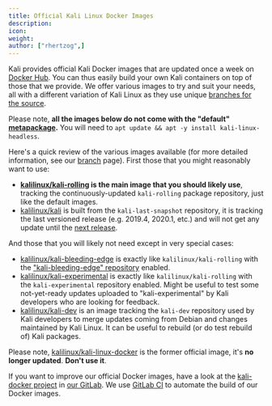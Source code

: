 ```yaml
---
title: Official Kali Linux Docker Images
description:
icon:
weight:
author: ["rhertzog",]
---
```


Kali provides official Kali Docker images that are updated once a week on [Docker Hub](https://hub.docker.com/u/kalilinux/). You can thus easily build your own Kali containers on top of those that we provide. We offer various images to try and suit your needs, all with a different variation of Kali Linux as they use unique [branches for the source](/docs/general-use/kali-branches/).

Please note, **all the images below do not come with the "default" [metapackage](/docs/general-use/metapackages/).** You will need to `apt update && apt -y install kali-linux-headless`.

Here's a quick review of the various images available (for more detailed information, see our [branch](/docs/general-use/kali-branches/) page). First those that you might reasonably want to use:

- **[kalilinux/kali-rolling](https://hub.docker.com/r/kalilinux/kali-rolling) is the main image that you should likely use**, tracking the continuously-updated `kali-rolling` package repository, just like the default images.
- [kalilinux/kali](https://hub.docker.com/r/kalilinux/kali) is built from the `kali-last-snapshot` repository, it is tracking the last versioned release (e.g. 2019.4, 2020.1, etc.) and will not get any update until the [next release](/releases/).

And those that you will likely not need except in very special cases:

- [kalilinux/kali-bleeding-edge](https://hub.docker.com/r/kalilinux/kali-bleeding-edge) is exactly like `kalilinux/kali-rolling` with the ["kali-bleeding-edge" repository](/blog/bleeding-edge-kali-repositories/) enabled.
- [kalilinux/kali-experimental](https://hub.docker.com/r/kalilinux/kali-experimental) is exactly like `kalilinux/kali-rolling` with the `kali-experimental` repository enabled. Might be useful to test some not-yet-ready updates uploaded to "kali-experimental" by Kali developers who are looking for feedback.
- [kalilinux/kali-dev](https://hub.docker.com/r/kalilinux/kali-dev) is an image tracking the `kali-dev` repository used by Kali developers to merge updates coming from Debian and changes maintained by Kali Linux. It can be useful to rebuild (or do test rebuild of) Kali packages.

Please note, [kalilinux/kali-linux-docker](https://hub.docker.com/r/kalilinux/kali-linux-docker) is the former official image, it's **no longer updated**. **Don't use it**.

If you want to improve our official Docker images, have a look at the [kali-docker project](https://gitlab.com/kalilinux/build-scripts/kali-docker/) in [our GitLab](https://gitlab.com/kalilinux). We use [GitLab CI](https://gitlab.com/kalilinux/build-scripts/kali-docker/pipelines) to automate the build of our Docker images.
